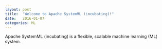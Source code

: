 ```yaml
---
layout: post
title:  "Welcome to Apache SystemML (incubating)!"
date:   2016-01-07
categories: ML
---
```

Apache SystemML (incubating) is a flexible, scalable machine learning (ML) system.
